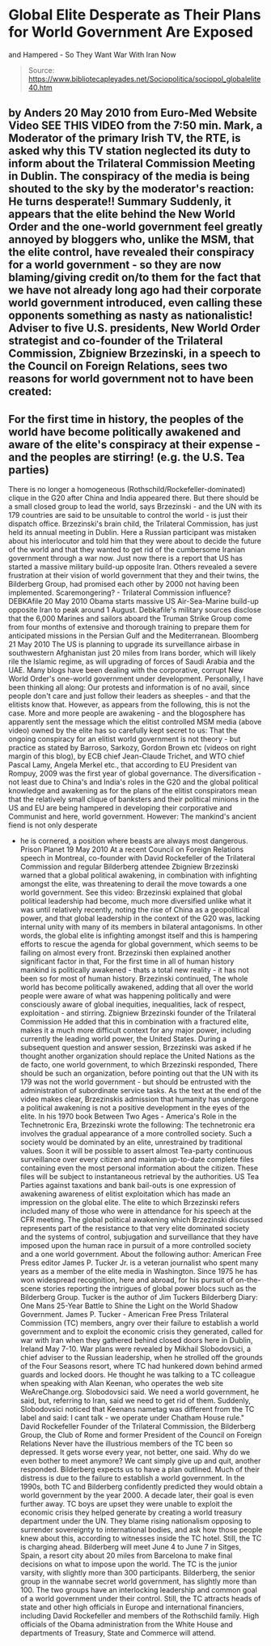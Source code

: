 # Global Elite Desperate as Their Plans for World Government Are Exposed 
and Hampered - So They Want War With Iran Now

> Source: https://www.bibliotecapleyades.net/Sociopolitica/sociopol_globalelite40.htm

by Anders
20 May 2010
from
Euro-Med
Website
Video
SEE THIS VIDEO from the 7:50 min.
Mark, a
Moderator of the primary Irish TV, the RTE, is asked why this TV station
neglected its duty to inform about the Trilateral Commission Meeting in
Dublin.
The conspiracy of
the media is being shouted to the sky by the
moderator's reaction: He turns desperate!!
Summary
Suddenly, it appears that the elite behind the
New
World Order and the one-world government feel greatly annoyed by
bloggers who, unlike the MSM, that the elite control, have revealed their
conspiracy for a world government - so they are now blaming/giving credit
on/to them for the fact that we have not already long ago had their
corporate world government introduced, even calling these opponents
something as nasty as nationalistic!
Adviser to five U.S. presidents, New World Order
strategist and co-founder of the Trilateral Commission,
Zbigniew Brzezinski, in a speech to the
Council on Foreign Relations, sees two reasons for world
government not to have been created:
-
For the first time in history, the
peoples of the world have become politically awakened and aware of
the elite's conspiracy at their expense - and the peoples are
stirring! (e.g. the U.S.
Tea parties)
-
There is no longer a homogeneous
(Rothschild/Rockefeller-dominated) clique in the G20 after China and
India appeared there. But there should be a small closed group to
lead the world, says Brzezinski - and the UN with its 179 countries
are said to be unsuitable to control the world - is just their
dispatch office.
Brzezinski's brain child, the Trilateral
Commission, has just held its annual meeting in Dublin.
Here a Russian participant was mistaken about
his interlocutor and told him that they were about to decide the future
of the world and that they wanted to get rid of the cumbersome Iranian
government
through a war now. Just now there is a
report that US has started a massive military build-up opposite Iran.
Others revealed a severe frustration at their
vision of world government that they and their twins, the
Bilderberg Group, had promised each other
by 2000 not having been implemented.
Scaremongering? - Trilateral
Commission influence?
DEBKAfile
20 May 2010
Obama starts massive US Air-Sea-Marine build-up
opposite Iran to peak around 1 August. Debkafile's military sources disclose
that the 6,000 Marines and sailors aboard the Truman Strike Group come from
four months of extensive and thorough training to prepare them for
anticipated missions in the Persian Gulf and the Mediterranean.
Bloomberg
21 May 2010
The US is planning to upgrade its surveillance
airbase in southwestern Afghanistan just 20 miles from Irans border, which
will likely rile the Islamic regime, as will upgrading of forces of Saudi
Arabia and the UAE.
Many blogs have been dealing with the corporative, corrupt New World Order's
one-world government under development. Personally, I have been thinking all
along: Our protests and information is of no avail, since people don't care
and just follow their leaders as sheeples - and that the elitists know that.
However, as appears from the following, this is not the case.
More and more people are awakening - and the blogosphere has apparently sent the message which the elitist
controlled MSM
media (above video) owned by the elite has so carefully kept secret to us:
That the
ongoing conspiracy for an elitist world government is not theory - but
practice as stated by Barroso, Sarkozy, Gordon Brown etc (videos on right
margin of this blog), by ECB chief Jean-Claude Trichet, and WTO chief Pascal
Lamy, Angela Merkel etc., that according to EU President van Rompuy, 2009
was the first year of
global governance.
The diversification - not least due to China's
and India's roles in the G20 and the global political knowledge and
awakening as for the plans of the elitist conspirators mean that the
relatively small clique of banksters and their political minions in the US
and EU are being hampered in developing their corporative and Communist and
here, world government.
However: The mankind's ancient fiend is not only desperate
- he is cornered,
a position where beasts are always most dangerous.
Prison Planet
19 May 2010
At a recent Council on Foreign Relations speech
in Montreal, co-founder with
David Rockefeller of the Trilateral
Commission and regular Bilderberg attendee Zbigniew Brzezinski warned that a
global political awakening, in combination with infighting amongst the
elite, was threatening to derail the move towards a one world government.
See this video:
Brzezinski explained that global political
leadership had become,
much more diversified unlike what it was
until relatively recently, noting the rise of China as a geopolitical
power, and that global leadership in the context of the G20 was,
lacking internal unity with many of its members in bilateral
antagonisms.
In other words, the global elite is infighting
amongst itself and this is hampering efforts to rescue the agenda for global
government, which seems to be failing on almost every front.
Brzezinski then explained another significant factor in that,
For the first time in all of human history
mankind is politically awakened - thats a total new reality - it has
not been so for most of human history.
Brzezinski continued,
The whole world has become politically
awakened, adding that all over the world people were aware of what was
happening politically and were consciously aware of global inequities,
inequalities, lack of respect, exploitation - and stirring.
Zbigniew Brzezinski
founder
of the Trilateral Commission
He added that this in combination with a
fractured elite,
makes it a much more difficult context for
any major power, including currently the leading world power, the United
States.
During a subsequent question and answer session,
Brzezinski was asked if he thought another organization should replace
the
United Nations as the de facto,
one world government, to which Brzezinski
responded, There should be such an organization, before pointing out
that the UN with its 179 was not the world government - but should be
entrusted with the administration of subordinate service tasks.
As the text at the end of the video makes clear,
Brzezinskis admission that humanity has undergone a political awakening is
not a positive development in the eyes of the elite.
In his 1970 book
Between Two Ages - America's
Role in the Technetronic Era, Brzezinski wrote the following:
The technetronic era involves the gradual
appearance of a more controlled society. Such a society would be
dominated by an elite, unrestrained by traditional values. Soon it will
be possible to assert almost Tea-party continuous surveillance over
every citizen and maintain up-to-date complete files containing even the
most personal information about the citizen. These files will be subject
to instantaneous retrieval by the authorities.
US Tea Parties against taxations and bank
bail-outs is one expression of awakening awareness of elitist exploitation
which has made an impression on the global elite.
The elite to which Brzezinski refers included many of those who were in
attendance for his speech at the CFR meeting.
The global political awakening
which Brzezinski discussed represents part of the resistance to that very
elite dominated society and the
systems of control, subjugation and
surveillance that they have imposed upon the human race in pursuit of a
more controlled society and a one world government.
About the following author: American Free Press editor
James P. Tucker Jr.
is a veteran journalist who spent many years as a member of the elite
media in Washington. Since 1975 he has won widespread recognition, here and
abroad, for his pursuit of on-the-scene stories reporting the intrigues of
global power blocs such as the Bilderberg Group.
Tucker is the author of
Jim Tuckers Bilderberg Diary: One Mans 25-Year
Battle to Shine the Light on the World Shadow Government.
James P. Tucker - American Free Press
Trilateral Commission (TC)
members, angry over their failure to establish a world government and to
exploit the economic crisis they generated, called for war with Iran when
they gathered behind closed doors here in Dublin, Ireland May 7-10.
War plans were revealed by Mikhail Slobodovsici, a chief adviser to
the Russian leadership, when he strolled off the grounds of the Four Seasons
resort, where TC had hunkered down behind armed guards and locked doors. He
thought he was talking to a TC colleague when speaking with Alan Keenan,
who operates the web site
WeAreChange.org.
Slobodovsici said.
We need a world government, he said, but,
referring to Iran, said we need to get rid of them.
Suddenly, Slobodovsici noticed that Keenans
nametag was different from the TC label and said:
I cant talk - we operate under
Chatham
House rule."
David Rockefeller
Founder of the
Trilateral
Commission, the
Bilderberg Group,
the
Club of Rome and former
President of the
Council on Foreign Relations
Never have the illustrious members of the TC
been so depressed.
It gets worse every year, not better, one
said. Why do we even bother to meet anymore?
We cant simply give up and quit, another
responded. Bilderberg expects us to have a plan outlined.
Much of their distress is due to the failure to establish a world government.
In the 1990s, both TC and
Bilderberg confidently predicted they would
obtain a world government by the year 2000. A decade later, their goal is
even further away. TC boys are upset they were unable to exploit the
economic crisis they helped generate by creating a world
treasury department under the UN.
They blame rising nationalism opposing to
surrender sovereignty to international bodies, and ask how those people
knew about this, according to witnesses inside the TC hotel.
Still, the TC is charging ahead. Bilderberg will
meet June 4 to June 7 in Sitges, Spain, a resort city about 20 miles from
Barcelona to make final decisions on what to impose upon the world.
The TC is the junior varsity, with slightly more than 300 participants.
Bilderberg, the senior group in the wannabe secret world government,
has slightly more than 100. The two groups have an interlocking leadership
and common goal of a world government under their control. Still, the TC
attracts heads of state and other high officials in Europe and international
financiers, including
David Rockefeller and members of the
Rothschild family.
High officials of the
Obama administration from
the White House and departments of Treasury, State and Commerce will attend.
